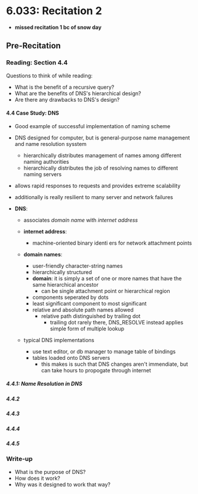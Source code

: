 # 6.033: Recitation 2
- **missed recitation 1 bc of snow day**

## Pre-Recitation

### Reading: Section 4.4

Questions to think of while reading:
- What is the benefit of a recursive query?
- What are the benefits of DNS's hierarchical design?
- Are there any drawbacks to DNS's design?

#### 4.4 Case Study: DNS
- Good example of successful implementation of naming scheme
- DNS designed for computer, but is general-purpose name management and name
    resolution sysstem
    - hierarchically distributes management of names among different naming
        authorities
    - hierarchically distributes the job of resolving names to different naming
        servers
- allows rapid responses to requests and provides extreme scalability
- additionally is really resilient to many server and network failures

- __DNS__:
    - associates *domain name* with *internet address*
    - __internet address__:
        - machine-oriented binary identi ers for network attachment points
    - __domain names__:
        - user-friendly character-string names
        - hierarchically structured
        - __domain__: it is simply a set of one or more names that have the
            same hierarchical ancestor
            - can be single attachment point or hierarchical region
        - components seperated by dots
        - least significant component to most significant
        - relative and absolute path names allowed
            - relative path distinguished by trailing dot
                - trailing dot rarely there, DNS_RESOLVE instead applies
                    simple form of multiple lookup

    - typical DNS implementations
        - use text editor, or db manager to manage table of bindings
        - tables loaded onto DNS servers
            - this makes is such that DNS changes aren't immendiate, but can
                take hours to propogate through internet


##### 4.4.1: Name Resolution in DNS
##### 4.4.2
##### 4.4.3
##### 4.4.4
##### 4.4.5

### Write-up
- What is the purpose of DNS?
- How does it work?
- Why was it designed to work that way?
